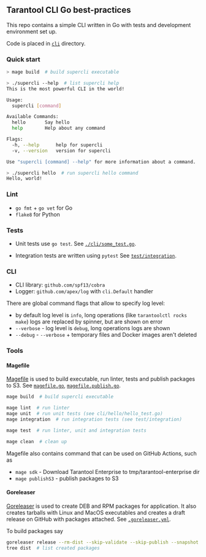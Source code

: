 ## Tarantool CLI Go best-practices

This repo contains a simple CLI written in Go with tests and development
environment set up.

Code is placed in [`cli`](./cli) directory.

### Quick start

```bash
> mage build  # build supercli executable

> ./supercli --help  # list supercli help
This is the most powerful CLI in the world!

Usage:
  supercli [command]

Available Commands:
  hello       Say hello
  help        Help about any command

Flags:
  -h, --help      help for supercli
  -v, --version   version for supercli

Use "supercli [command] --help" for more information about a command.

> ./supercli hello  # run supercli hello command
Hello, world!
```

### Lint

* `go fmt` + `go vet` for Go
* `flake8` for Python

### Tests

* Unit tests use `go test`.
  See [`./cli/some_test.go`](./cli/some_test.go).

* Integration tests are written using `pytest`
  See [`test/integration`](./test/integration).

### CLI

* CLI library: `github.com/spf13/cobra`
* Logger: `github.com/apex/log` with `cli.Default` handler

There are global command flags that allow to specify log level:

* by default log level is `info`, long operations
  (like `tarantoolctl rocks make`) logs are replaced by spinner,
  but are shown on error
* `--verbose` - log level is `debug`, long operations logs are shown
* `--debug` - `--verbose` + temporary files and Docker images aren't deleted

### Tools

#### Magefile

[Magefile](https://magefile.org/) is used to build executable, run linter, tests
and publish packages to S3.
See [`magefile.go`](./magefile.go),
[`magefile.publish.go`](./magefile.publish.go).

```bash
mage build  # build supercli executable

mage lint  # run linter
mage unit  # run unit tests (see cli/hello/hello_test.go)
mage integration  # run integration tests (see test/integration)

mage test  # run linter, unit and integration tests

mage clean  # clean up
```

Magefile also contains command that can be used on GitHub Actions, such as

* `mage sdk` - Download Tarantool Enterprise to tmp/tarantool-enterprise dir
* `mage publishS3` - publish packages to S3


#### Goreleaser

[Goreleaser](https://github.com/goreleaser/goreleaser) is used to create DEB and
RPM packages for application.
It also creates tarballs with Linux and MacOS executables and creates a draft
release on GitHub with packages attached.
See [`.goreleaser.yml`](./.goreleaser.yml).

To build packages say

```bash
goreleaser release --rm-dist --skip-validate --skip-publish --snapshot
tree dist  # list created packages
```
